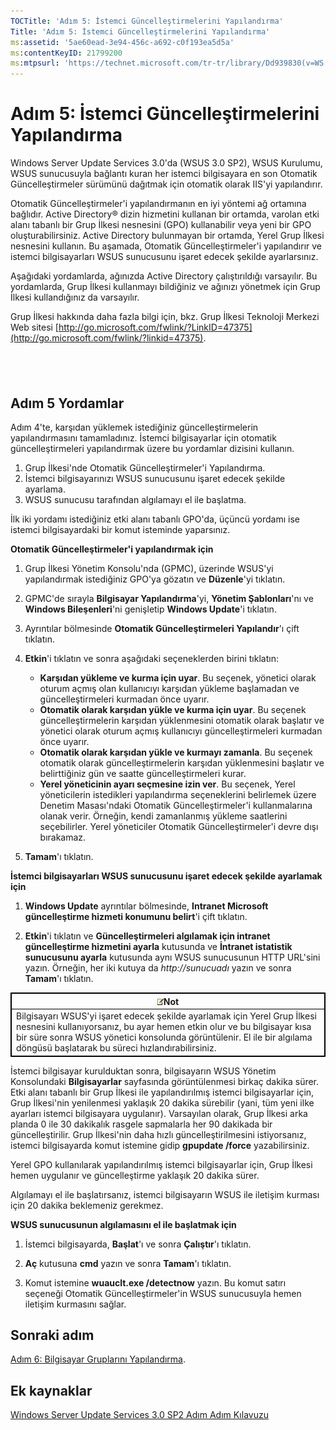 ```yaml
---
TOCTitle: 'Adım 5: İstemci Güncelleştirmelerini Yapılandırma'
Title: 'Adım 5: İstemci Güncelleştirmelerini Yapılandırma'
ms:assetid: '5ae60ead-3e94-456c-a692-c0f193ea5d5a'
ms:contentKeyID: 21799200
ms:mtpsurl: 'https://technet.microsoft.com/tr-tr/library/Dd939830(v=WS.10)'
---
```


Adım 5: İstemci Güncelleştirmelerini Yapılandırma
=================================================

Windows Server Update Services 3.0'da (WSUS 3.0 SP2), WSUS Kurulumu, WSUS sunucusuyla bağlantı kuran her istemci bilgisayara en son Otomatik Güncelleştirmeler sürümünü dağıtmak için otomatik olarak IIS'yi yapılandırır.

Otomatik Güncelleştirmeler'i yapılandırmanın en iyi yöntemi ağ ortamına bağlıdır. Active Directory® dizin hizmetini kullanan bir ortamda, varolan etki alanı tabanlı bir Grup İlkesi nesnesini (GPO) kullanabilir veya yeni bir GPO oluşturabilirsiniz. Active Directory bulunmayan bir ortamda, Yerel Grup İlkesi nesnesini kullanın. Bu aşamada, Otomatik Güncelleştirmeler'i yapılandırır ve istemci bilgisayarları WSUS sunucusunu işaret edecek şekilde ayarlarsınız.

Aşağıdaki yordamlarda, ağınızda Active Directory çalıştırıldığı varsayılır. Bu yordamlarda, Grup İlkesi kullanmayı bildiğiniz ve ağınızı yönetmek için Grup İlkesi kullandığınız da varsayılır.

Grup İlkesi hakkında daha fazla bilgi için, bkz. Grup İlkesi Teknoloji Merkezi Web sitesi [http://go.microsoft.com/fwlink/?LinkID=47375](http://go.microsoft.com/fwlink/?linkid=47375).

 
-

Adım 5 Yordamlar
----------------

Adım 4'te, karşıdan yüklemek istediğiniz güncelleştirmelerin yapılandırmasını tamamladınız. İstemci bilgisayarlar için otomatik güncelleştirmeleri yapılandırmak üzere bu yordamlar dizisini kullanın.

1.  Grup İlkesi'nde Otomatik Güncelleştirmeler'i Yapılandırma.
2.  İstemci bilgisayarınızı WSUS sunucusunu işaret edecek şekilde ayarlama.
3.  WSUS sunucusu tarafından algılamayı el ile başlatma.

İlk iki yordamı istediğiniz etki alanı tabanlı GPO'da, üçüncü yordamı ise istemci bilgisayardaki bir komut isteminde yaparsınız.

**Otomatik Güncelleştirmeler'i yapılandırmak için**
1.  Grup İlkesi Yönetim Konsolu'nda (GPMC), üzerinde WSUS'yi yapılandırmak istediğiniz GPO'ya gözatın ve **Düzenle**'yi tıklatın.

2.  GPMC'de sırayla **Bilgisayar Yapılandırma**'yi, **Yönetim Şablonları**'nı ve **Windows Bileşenleri**'ni genişletip **Windows Update**'i tıklatın.

3.  Ayrıntılar bölmesinde **Otomatik Güncelleştirmeleri Yapılandır**'ı çift tıklatın.

4.  **Etkin**'i tıklatın ve sonra aşağıdaki seçeneklerden birini tıklatın:

    -   **Karşıdan yükleme ve kurma için uyar**. Bu seçenek, yönetici olarak oturum açmış olan kullanıcıyı karşıdan yükleme başlamadan ve güncelleştirmeleri kurmadan önce uyarır.
    -   **Otomatik olarak karşıdan yükle ve kurma için uyar**. Bu seçenek güncelleştirmelerin karşıdan yüklenmesini otomatik olarak başlatır ve yönetici olarak oturum açmış kullanıcıyı güncelleştirmeleri kurmadan önce uyarır.
    -   **Otomatik olarak karşıdan yükle ve kurmayı zamanla**. Bu seçenek otomatik olarak güncelleştirmelerin karşıdan yüklenmesini başlatır ve belirttiğiniz gün ve saatte güncelleştirmeleri kurar.
    -   **Yerel yöneticinin ayarı seçmesine izin ver**. Bu seçenek, Yerel yöneticilerin istedikleri yapılandırma seçeneklerini belirlemek üzere Denetim Masası'ndaki Otomatik Güncelleştirmeler'i kullanmalarına olanak verir. Örneğin, kendi zamanlanmış yükleme saatlerini seçebilirler. Yerel yöneticiler Otomatik Güncelleştirmeler'i devre dışı bırakamaz.

5.  **Tamam**'ı tıklatın.

**İstemci bilgisayarları WSUS sunucusunu işaret edecek şekilde ayarlamak için**
1.  **Windows Update** ayrıntılar bölmesinde, **Intranet Microsoft güncelleştirme hizmeti konumunu belirt**'i çift tıklatın.

2.  **Etkin**'i tıklatın ve **Güncelleştirmeleri algılamak için intranet güncelleştirme hizmetini ayarla** kutusunda ve **İntranet istatistik sunucusunu ayarla** kutusunda aynı WSUS sunucusunun HTTP URL'sini yazın. Örneğin, her iki kutuya da *http://sunucuadı* yazın ve sonra **Tamam**'ı tıklatın.

 
<table style="border:1px solid black;">
<colgroup>
<col width="100%" />
</colgroup>
<thead>
<tr class="header">
<th style="border:1px solid black;" ><img src="images/Dd939830.note(WS.10).gif" />Not</th>
</tr>
</thead>
<tbody>
<tr class="odd">
<td style="border:1px solid black;">Bilgisayarı WSUS'yi işaret edecek şekilde ayarlamak için Yerel Grup İlkesi nesnesini kullanıyorsanız, bu ayar hemen etkin olur ve bu bilgisayar kısa bir süre sonra WSUS yönetici konsolunda görüntülenir. El ile bir algılama döngüsü başlatarak bu süreci hızlandırabilirsiniz.
</td>
</tr>
</tbody>
</table>
 

İstemci bilgisayar kurulduktan sonra, bilgisayarın WSUS Yönetim Konsolundaki **Bilgisayarlar** sayfasında görüntülenmesi birkaç dakika sürer. Etki alanı tabanlı bir Grup İlkesi ile yapılandırılmış istemci bilgisayarlar için, Grup İlkesi'nin yenilenmesi yaklaşık 20 dakika sürebilir (yani, tüm yeni ilke ayarları istemci bilgisayara uygulanır). Varsayılan olarak, Grup İlkesi arka planda 0 ile 30 dakikalık rasgele sapmalarla her 90 dakikada bir güncelleştirilir. Grup İlkesi'nin daha hızlı güncelleştirilmesini istiyorsanız, istemci bilgisayarda komut istemine gidip **gpupdate /force** yazabilirsiniz.

Yerel GPO kullanılarak yapılandırılmış istemci bilgisayarlar için, Grup İlkesi hemen uygulanır ve güncelleştirme yaklaşık 20 dakika sürer.

Algılamayı el ile başlatırsanız, istemci bilgisayarın WSUS ile iletişim kurması için 20 dakika beklemeniz gerekmez.

**WSUS sunucusunun algılamasını el ile başlatmak için**
1.  İstemci bilgisayarda, **Başlat**'ı ve sonra **Çalıştır**'ı tıklatın.

2.  **Aç** kutusuna **cmd** yazın ve sonra **Tamam**'ı tıklatın.

3.  Komut istemine **wuauclt.exe /detectnow** yazın. Bu komut satırı seçeneği Otomatik Güncelleştirmeler'in WSUS sunucusuyla hemen iletişim kurmasını sağlar.

Sonraki adım
------------

[Adım 6: Bilgisayar Gruplarını Yapılandırma](https://technet.microsoft.com/70518732-2179-4e41-9609-7f9999867f41).

Ek kaynaklar
------------

[Windows Server Update Services 3.0 SP2 Adım Adım Kılavuzu](https://technet.microsoft.com/4b504edc-93b3-45b0-a7e8-d0107f1a4442)

